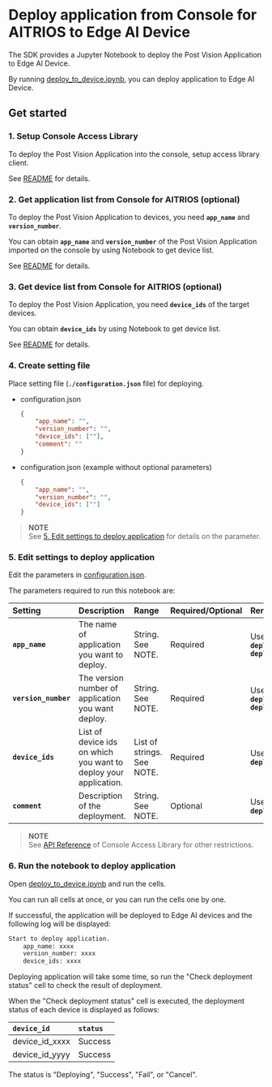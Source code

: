 # Deploy application from Console for AITRIOS to Edge AI Device

The SDK provides a Jupyter Notebook to deploy the Post Vision Application to Edge AI Device.

By running [deploy_to_device.ipynb](./deploy_to_device.ipynb), you can deploy application to Edge AI Device.

## Get started

### 1. Setup Console Access Library
To deploy the Post Vision Application into the console, setup access library client.

See [README](./../../_common/set_up_console_client/README.md) for details.

### 2. Get application list from Console for AITRIOS (optional)

To deploy the Post Vision Application to devices, you need **`app_name`** and **`version_number`**.

You can obtain **`app_name`** and **`version_number`** of the Post Vision Application imported on the console by using Notebook to get device list.

See [README](./../../4_prepare_application/get_application_list/README.md) for details. 

### 3. Get device list from Console for AITRIOS (optional)

To deploy the Post Vision Application, you need **`device_ids`** of the target devices.

You can obtain **`device_ids`** by using Notebook to get device list.

See [README](./../../4_prepare_application/get_device_list/README.md) for details.

### 4. Create setting file
Place setting file (**`./configuration.json`** file) for deploying.
- configuration.json
    ```json
	{
		"app_name": "",
		"version_number": "",
		"device_ids": [""],
		"comment": ""
	}
    ```

- configuration.json (example without optional parameters)
    ```json
	{
		"app_name": "",
		"version_number": "",
		"device_ids": [""]
	}
    ```

> **NOTE**<br>
> See [5. Edit settings to deploy application](#5-edit-settings-to-deploy-application) for details on the parameter.

### 5. Edit settings to deploy application

Edit the parameters in [configuration.json](./configuration.json).

The parameters required to run this notebook are:

|Setting|Description|Range|Required/Optional|Remarks
|:--|:--|:--|:--|:--|
|**`app_name`**|The name of application you want to deploy.|String. See NOTE.|Required|Used for Console Access Library API: <br> **`deployment.deployment.Deployment.deploy_device_app`** <br> **`deployment.deployment.Deployment.get_device_app_deploys`**|
|**`version_number`**|The version number of application you want deploy.|String. See NOTE.|Required|Used for Console Access Library API: <br> **`deployment.deployment.Deployment.deploy_device_app`** <br> **`deployment.deployment.Deployment.get_device_app_deploys`**|
|**`device_ids`**|List of device ids on which you want to deploy your application.|List of strings. See NOTE.|Required|Used for Console Access Library API: <br> **`deployment.deployment.Deployment.deploy_device_app`**|
|**`comment`**|Description of the deployment.|String. See NOTE.|Optional|Used for Console Access Library API: <br> **`deployment.deployment.Deployment.deploy_device_app`**|

> **NOTE**<br>
> See [API Reference](https://developer.aitrios.sony-semicon.com/development-guides/reference/api-references/) of Console Access Library for other restrictions.

### 6. Run the notebook to deploy application

Open [deploy_to_device.ipynb](./deploy_to_device.ipynb) and run the cells.

You can run all cells at once, or you can run the cells one by one.

If successful, the application will be deployed to Edge AI devices and the following log will be displayed:

```bash
Start to deploy application. 
	app_name: xxxx
	version_number: xxxx
	device_ids: xxxx
```

Deploying application will take some time, so run the "Check deployment status" cell to check the result of deployment.

When the "Check deployment status" cell is executed, the deployment status of each device is displayed as follows:

|**`device_id`**| **`status`** |
|:--|:--|
|device_id_xxxx|Success|
|device_id_yyyy|Success|

The status is "Deploying", "Success", "Fail", or "Cancel".
